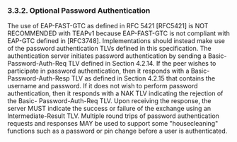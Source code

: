 ### 3.3.2.  Optional Password Authentication

   The use of EAP-FAST-GTC as defined in RFC 5421 [RFC5421] is NOT
   RECOMMENDED with TEAPv1 because EAP-FAST-GTC is not compliant with
   EAP-GTC defined in [RFC3748].  Implementations should instead make
   use of the password authentication TLVs defined in this
   specification.  The authentication server initiates password
   authentication by sending a Basic-Password-Auth-Req TLV defined in
   Section 4.2.14.  If the peer wishes to participate in password
   authentication, then it responds with a Basic-Password-Auth-Resp TLV
   as defined in Section 4.2.15 that contains the username and password.
   If it does not wish to perform password authentication, then it
   responds with a NAK TLV indicating the rejection of the Basic-
   Password-Auth-Req TLV.  Upon receiving the response, the server MUST
   indicate the success or failure of the exchange using an
   Intermediate-Result TLV.  Multiple round trips of password
   authentication requests and responses MAY be used to support some
   "housecleaning" functions such as a password or pin change before a
   user is authenticated.
